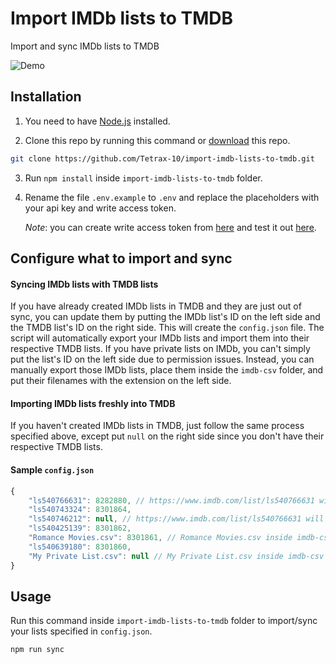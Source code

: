 # Import IMDb lists to TMDB

Import and sync IMDb lists to TMDB

![Demo](https://raw.githubusercontent.com/Tetrax-10/import-imdb-lists-to-tmdb/master/assets/demo.gif)

## Installation

1. You need to have [Node.js](https://nodejs.org/) installed.

2. Clone this repo by running this command or [download](https://github.com/Tetrax-10/import-imdb-lists-to-tmdb/archive/refs/heads/main.zip) this repo.

```sh
git clone https://github.com/Tetrax-10/import-imdb-lists-to-tmdb.git
```

3. Run `npm install` inside `import-imdb-lists-to-tmdb` folder.

4. Rename the file `.env.example` to `.env` and replace the placeholders with your api key and write access token.

    _Note_: you can create write access token from [here](http://dev.travisbell.com/play/v4_auth.html) and test it out [here](http://dev.travisbell.com/play/v4_list.html).

## Configure what to import and sync

#### Syncing IMDb lists with TMDB lists

If you have already created IMDb lists in TMDB and they are just out of sync, you can update them by putting the IMDb list's ID on the left side and the TMDB list's ID on the right side. This will create the `config.json` file. The script will automatically export your IMDb lists and import them into their respective TMDB lists. If you have private lists on IMDb, you can't simply put the list's ID on the left side due to permission issues. Instead, you can manually export those IMDb lists, place them inside the `imdb-csv` folder, and put their filenames with the extension on the left side.

#### Importing IMDb lists freshly into TMDB

If you haven't created IMDb lists in TMDB, just follow the same process specified above, except put `null` on the right side since you don't have their respective TMDB lists.

#### Sample `config.json`

```js
{
    "ls540766631": 8282880, // https://www.imdb.com/list/ls540766631 will be synced with https://www.themoviedb.org/list/8282880
    "ls540743324": 8301864,
    "ls540746212": null, // https://www.imdb.com/list/ls540766631 will be imported to a new TMDB list
    "ls540425139": 8301862,
    "Romance Movies.csv": 8301861, // Romance Movies.csv inside imdb-csv folder will be synced with https://www.themoviedb.org/list/8301861
    "ls540639180": 8301860,
    "My Private List.csv": null // My Private List.csv inside imdb-csv folder will be imported to a new TMDB list
}
```

## Usage

Run this command inside `import-imdb-lists-to-tmdb` folder to import/sync your lists specified in `config.json`.

```sh
npm run sync
```
